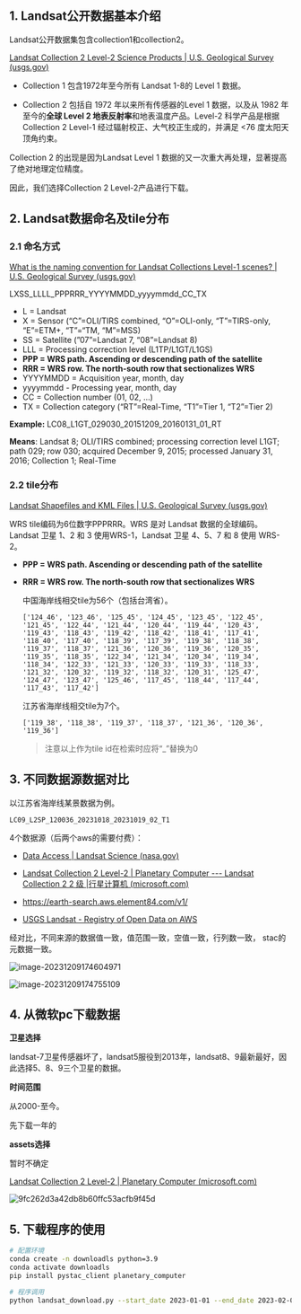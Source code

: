 ## 1. Landsat公开数据基本介绍

Landsat公开数据集包含collection1和collection2。

[Landsat Collection 2 Level-2 Science Products | U.S. Geological Survey (usgs.gov)](https://www.usgs.gov/landsat-missions/landsat-collection-2-level-2-science-products)

- Collection 1 包含1972年至今所有 Landsat 1-8的 Level 1 数据。

- Collection 2 包括自 1972 年以来所有传感器的Level 1 数据，以及从 1982 年至今的**全球 Level 2 地表反射率**和地表温度产品。Level-2 科学产品是根据 Collection 2 Level-1 经过辐射校正、大气校正生成的，并满足 <76 度太阳天顶角约束。

Collection 2 的出现是因为Landsat Level 1 数据的又一次重大再处理，显著提高了绝对地理定位精度。

因此，我们选择Collection 2 Level-2产品进行下载。

## 2. Landsat数据命名及tile分布

### 2.1 命名方式

[What is the naming convention for Landsat Collections Level-1 scenes? | U.S. Geological Survey (usgs.gov)](https://www.usgs.gov/faqs/what-naming-convention-landsat-collections-level-1-scenes)

LXSS_LLLL_PPPRRR_YYYYMMDD_yyyymmdd_CC_TX

- L = Landsat
- X = Sensor (“C”=OLI/TIRS combined, “O”=OLI-only, “T”=TIRS-only, “E”=ETM+, “T”=“TM, “M”=MSS)
- SS = Satellite (”07”=Landsat 7, “08”=Landsat 8)
- LLL = Processing correction level (L1TP/L1GT/L1GS)
- **PPP = WRS path. Ascending or descending path of the satellite**
- **RRR = WRS row. The north-south row that sectionalizes WRS**
- YYYYMMDD = Acquisition year, month, day
- yyyymmdd - Processing year, month, day
- CC = Collection number (01, 02, …)
- TX = Collection category (“RT”=Real-Time, “T1”=Tier 1, “T2”=Tier 2)

**Example:** LC08_L1GT_029030_20151209_20160131_01_RT

**Means**: Landsat 8; OLI/TIRS combined; processing correction level L1GT; path 029; row 030; acquired December 9, 2015; processed January 31, 2016; Collection 1; Real-Time

### 2.2 tile分布

[Landsat Shapefiles and KML Files | U.S. Geological Survey (usgs.gov)](https://www.usgs.gov/landsat-missions/landsat-shapefiles-and-kml-files)

WRS tile编码为6位数字PPPRRR。WRS 是对 Landsat 数据的全球编码。 Landsat 卫星 1、2 和 3 使用WRS-1，Landsat 卫星 4、5、7 和 8 使用 WRS-2。

- **PPP = WRS path. Ascending or descending path of the satellite**

- **RRR = WRS row. The north-south row that sectionalizes WRS**

    

    中国海岸线相交tile为56个（包括台湾省）。

    ```
    ['124_46', '123_46', '125_45', '124_45', '123_45', '122_45', '121_45', '122_44', '121_44', '120_44', '119_44', '120_43', '119_43', '118_43', '119_42', '118_42', '118_41', '117_41', '118_40', '117_40', '118_39', '117_39', '119_38', '118_38', '119_37', '118_37', '121_36', '120_36', '119_36', '120_35', '119_35', '118_35', '122_34', '121_34', '120_34', '119_34', '118_34', '122_33', '121_33', '120_33', '119_33', '118_33', '121_32', '120_32', '119_32', '118_32', '120_31', '125_47', '124_47', '123_47', '125_46', '117_45', '118_44', '117_44', '117_43', '117_42']
    ```

    江苏省海岸线相交tile为7个。

    ```
    ['119_38', '118_38', '119_37', '118_37', '121_36', '120_36', '119_36']
    ```

    > 注意以上作为tile id在检索时应将“_”替换为0



## 3. 不同数据源数据对比

以江苏省海岸线某景数据为例。

`LC09_L2SP_120036_20231018_20231019_02_T1`

4个数据源（后两个aws的需要付费）：

- [Data Access | Landsat Science (nasa.gov)](https://landsat.gsfc.nasa.gov/data/data-access/)
- [Landsat Collection 2 Level-2 | Planetary Computer --- Landsat Collection 2 2 级 |行星计算机 (microsoft.com)](https://planetarycomputer.microsoft.com/dataset/landsat-c2-l2)

- https://earth-search.aws.element84.com/v1/
- [USGS Landsat - Registry of Open Data on AWS](https://registry.opendata.aws/usgs-landsat/)

经对比，不同来源的数据值一致，值范围一致，空值一致，行列数一致， stac的元数据一致。

![image-20231209174604971](./Landsat%E6%95%B0%E6%8D%AE%E4%B8%8B%E8%BD%BD.assets/image-20231209174604971.png)



![image-20231209174755109](./Landsat%E6%95%B0%E6%8D%AE%E4%B8%8B%E8%BD%BD.assets/image-20231209174755109.png)

## 4. 从微软pc下载数据

**卫星选择**

landsat-7卫星传感器坏了，landsat5服役到2013年，landsat8、9最新最好，因此选择5、8、9三个卫星的数据。

**时间范围**

从2000-至今。

先下载一年的



**assets选择**

暂时不确定

[Landsat Collection 2 Level-2 | Planetary Computer (microsoft.com)](https://planetarycomputer.microsoft.com/dataset/landsat-c2-l2)

![9fc262d3a42db8b60ffc53acfb9f45d](./Landsat%E6%95%B0%E6%8D%AE%E4%B8%8B%E8%BD%BD.assets/9fc262d3a42db8b60ffc53acfb9f45d.png)



## 5. 下载程序的使用

```bash
# 配置环境
conda create -n downloadls python=3.9
conda activate downloadls
pip install pystac_client planetary_computer

# 程序调用
python landsat_download.py --start_date 2023-01-01 --end_date 2023-02-01 --wrs 120036 --output /mnt/disk/huangkw/landsat-jiangsu-coastline/ --cloud_cover 20


```





